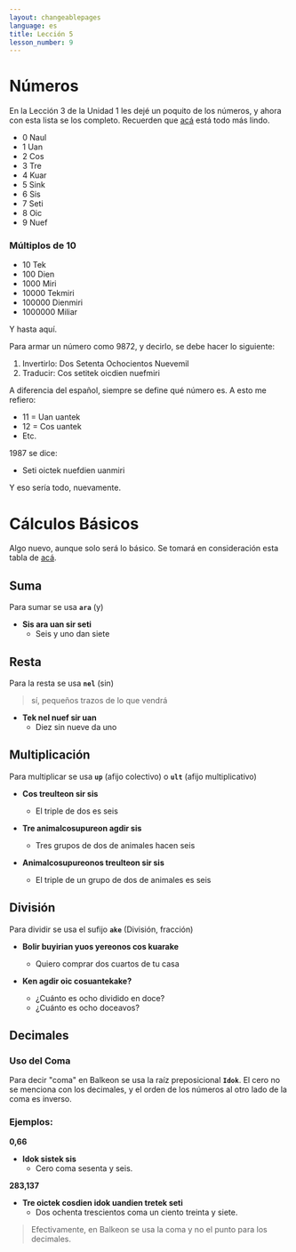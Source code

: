 ```yaml
---
layout: changeablepages
language: es
title: Lección 5
lesson_number: 9
---
```


# Números 

En la Lección 3 de la Unidad 1 les dejé un poquito de los números, y ahora con esta lista se los completo. Recuerden que [acá](../../../../docs/numbers) está todo más lindo.

- 0 Naul
- 1 Uan
- 2 Cos
- 3 Tre
- 4 Kuar
- 5 Sink
- 6 Sis
- 7 Seti
- 8 Oic
- 9 Nuef

### Múltiplos de 10

- 10 Tek
- 100 Dien
- 1000 Miri
- 10000 Tekmiri
- 100000 Dienmiri
- 1000000 Miliar

Y hasta aquí.

Para armar un número como 9872, y decirlo, se debe hacer lo siguiente:

1. Invertirlo: Dos Setenta Ochocientos Nuevemil
2. Traducir: Cos setitek oicdien nuefmiri

A diferencia del español, siempre se define qué número es. A esto me refiero:

- 11 = Uan uantek
- 12 = Cos uantek
- Etc.

1987 se dice:
- Seti oictek nuefdien uanmiri

Y eso sería todo, nuevamente.

# Cálculos Básicos

Algo nuevo, aunque solo será lo básico. Se tomará en consideración esta tabla de [acá](../../../../docs/numbers). 

## Suma 

Para sumar se usa **`ara`** (y)

- **Sis ara uan sir seti**
  - Seis y uno dan siete

## Resta

Para la resta se usa **`nel`** (sin)
> sí, pequeños trazos de lo que vendrá

- **Tek nel nuef sir uan**
  - Diez sin nueve da uno

## Multiplicación 

Para multiplicar se usa **`up`** (afijo colectivo) o **`ult`** (afijo multiplicativo)

- **Cos treulteon sir sis**
  - El triple de dos es seis

- **Tre animalcosupureon agdir sis**
  - Tres grupos de dos de animales hacen seis
  
- **Animalcosupureonos treulteon sir sis**
  - El triple de un grupo de dos de animales es seis

## División

Para dividir se usa el sufijo **`ake`** (División, fracción)

- **Bolir buyirian yuos yereonos cos kuarake**
  - Quiero comprar dos cuartos de tu casa

- **Ken agdir oic cosuantekake?**
  - ¿Cuánto es ocho dividido en doce?
  - ¿Cuánto es ocho doceavos?
 
## Decimales

### Uso del Coma

Para decir "coma" en Balkeon se usa la raíz preposicional **`Idok`**. El cero no se menciona con los decimales, y el orden de los números al otro lado de la coma es inverso.

### Ejemplos:

**0,66**
- **Idok sistek sis**
  - Cero coma sesenta y seis.

**283,137**
- **Tre oictek cosdien idok uandien tretek seti**
  - Dos ochenta trescientos coma un ciento treinta y siete.

> Efectivamente, en Balkeon se usa la coma y no el punto para los decimales.
